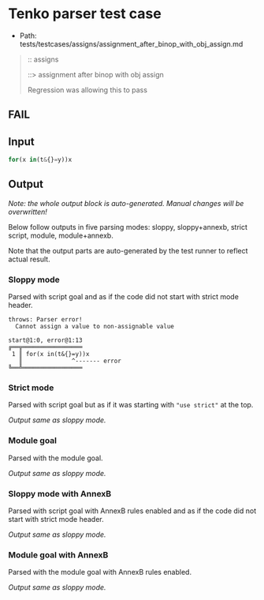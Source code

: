 # Tenko parser test case

- Path: tests/testcases/assigns/assignment_after_binop_with_obj_assign.md

> :: assigns
>
> ::> assignment after binop with obj assign
>
> Regression was allowing this to pass

## FAIL

## Input

`````js
for(x in(t&{}=y))x
`````

## Output

_Note: the whole output block is auto-generated. Manual changes will be overwritten!_

Below follow outputs in five parsing modes: sloppy, sloppy+annexb, strict script, module, module+annexb.

Note that the output parts are auto-generated by the test runner to reflect actual result.

### Sloppy mode

Parsed with script goal and as if the code did not start with strict mode header.

`````
throws: Parser error!
  Cannot assign a value to non-assignable value

start@1:0, error@1:13
╔══╦═════════════════
 1 ║ for(x in(t&{}=y))x
   ║              ^------- error
╚══╩═════════════════

`````

### Strict mode

Parsed with script goal but as if it was starting with `"use strict"` at the top.

_Output same as sloppy mode._

### Module goal

Parsed with the module goal.

_Output same as sloppy mode._

### Sloppy mode with AnnexB

Parsed with script goal with AnnexB rules enabled and as if the code did not start with strict mode header.

_Output same as sloppy mode._

### Module goal with AnnexB

Parsed with the module goal with AnnexB rules enabled.

_Output same as sloppy mode._
